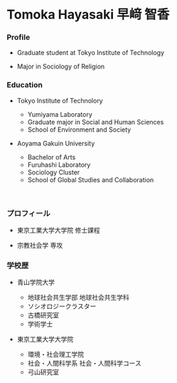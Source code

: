 # Tomoka Hayasaki 早﨑 智香

### Profile

- Graduate student at Tokyo Institute of Technology

- Major in Sociology of Religion

### Education

- Tokyo Institute of Technolory

  - Yumiyama Laboratory
  - Graduate major in Social and Human Sciences
  - School of Environment and Society

- Aoyama Gakuin University

  - Bachelor of Arts
  - Furuhashi Laboratory
  - Sociology Cluster
  - School of Global Studies and Collaboration

<br />

### プロフィール

- 東京工業大学大学院 修士課程

- 宗教社会学 専攻

### 学校歴

- 青山学院大学
  - 地球社会共生学部 地球社会共生学科
  - ソシオロジークラスター
  - 古橋研究室
  - 学術学士

- 東京工業大学大学院
  - 環境・社会理工学院
  - 社会・人間科学系 社会・人間科学コース
  - 弓山研究室


